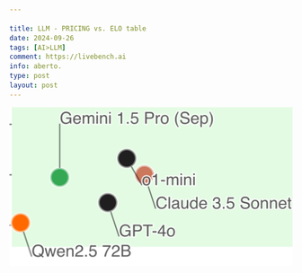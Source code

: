 ```yaml
---

title: LLM - PRICING vs. ELO table
date: 2024-09-26
tags: [AI>LLM]
comment: https://livebench.ai
info: aberto.
type: post
layout: post
---
```


![](https://raw.githubusercontent.com/ib-bsb-br/ib-bsb-br.github.io/refs/heads/main/assets/IMG_7686.png)

